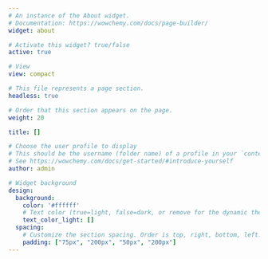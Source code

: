 ```yaml
---
# An instance of the About widget.
# Documentation: https://wowchemy.com/docs/page-builder/
widget: about

# Activate this widget? true/false
active: true

# View
view: compact

# This file represents a page section.
headless: true

# Order that this section appears on the page.
weight: 20

title: []

# Choose the user profile to display
# This should be the username (folder name) of a profile in your `content/authors/` folder.
# See https://wowchemy.com/docs/get-started/#introduce-yourself
author: admin

# Widget background
design:
  background:
    color: '#ffffff'
    # Text color (true=light, false=dark, or remove for the dynamic theme color). 
    text_color_light: []  
  spacing:
    # Customize the section spacing. Order is top, right, bottom, left.
    padding: ["75px", "200px", "50px", "200px"]
---
```

